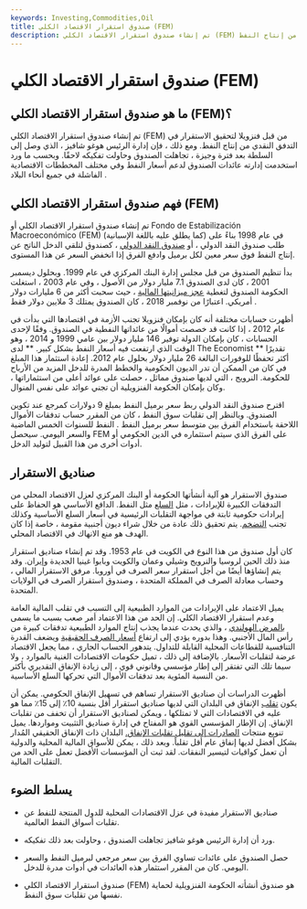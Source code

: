 ```yaml
---
keywords: Investing,Commodities,Oil
title: صندوق استقرار الاقتصاد الكلي (FEM)
description: تم إنشاء صندوق استقرار الاقتصاد الكلي (FEM) من قبل فنزويلا لتحقيق الاستقرار في التدفق النقدي من إنتاج النفط.
---
```


# صندوق استقرار الاقتصاد الكلي (FEM)
## ما هو صندوق استقرار الاقتصاد الكلي (FEM)؟

تم إنشاء صندوق استقرار الاقتصاد الكلي (FEM) من قبل فنزويلا لتحقيق الاستقرار في التدفق النقدي من إنتاج النفط. ومع ذلك ، فإن إدارة الرئيس هوغو شافيز ، الذي وصل إلى السلطة بعد فترة وجيزة ، تجاهلت الصندوق وحاولت تفكيكه لاحقًا. وبحسب ما ورد استخدمت إدارته عائدات الصندوق لدعم أسعار النفط وفي مختلف المخططات الاقتصادية الفاشلة في جميع أنحاء البلاد .

## فهم صندوق استقرار الاقتصاد الكلي (FEM)

تم إنشاء صندوق استقرار الاقتصاد الكلي أو Fondo de Estabilización Macroeconómico (FEM) (كما يطلق عليه باللغة الإسبانية) في عام 1998 بناءً على طلب صندوق النقد الدولي ، أو [صندوق النقد الدولي](/imf) ، كصندوق لتلقي الدخل الناتج عن إنتاج النفط فوق سعر معين لكل برميل وادفع الفرق إذا انخفض السعر عن هذا المستوى.

بدأ تنظيم الصندوق من قبل مجلس إدارة البنك المركزي في عام 1999. وبحلول ديسمبر 2001 ، كان لدى الصندوق 7.1 مليار دولار من الأصول ، وفي عام 2003 ، استغلت الحكومة الصندوق لتغطية [عجز ميزانيتها المالية](/budget-deficit) ، حيث سحبت أكثر من 6 مليارات دولار أمريكي. اعتبارًا من نوفمبر 2018 ، كان الصندوق يمتلك 3 ملايين دولار فقط .

أظهرت حسابات مختلفة أنه كان بإمكان فنزويلا تجنب الأزمة في اقتصادها التي بدأت في عام 2012 ، إذا كانت قد خصصت أموالًا من عائداتها النفطية في الصندوق. وفقًا لإحدى الحسابات ، كان بإمكان الدولة توفير 146 مليار دولار بين عامي 1999 و 2014 ، وهو الوقت الذي ارتفعت فيه أسعار النفط بشكل كبير. ** لدى The Economist ** تقديرًا أكثر تحفظًا للوفورات البالغة 26 مليار دولار بحلول عام 2012. إعادة استثمار هذا المبلغ في كان من الممكن أن تدر الديون الحكومية والخطط المدرة للدخل المزيد من الأرباح للحكومة. النرويج ، التي لديها صندوق مماثل ، حصلت على عوائد أعلى من استثماراتها ، وكان بإمكان الحكومة الفنزويلية أن تجني عوائد على نفس المنوال.

اقترح صندوق النقد الدولي ربط سعر برميل النفط بمبلغ 9 دولارات كمرجع عند تكوين الصندوق. وبالنظر إلى تقلبات سوق النفط ، كان من المقرر حساب تدفقات الأموال اللاحقة باستخدام الفرق بين متوسط سعر برميل النفط . النفط للسنوات الخمس الماضية والسعر اليومي. سيحصل FEM على الفرق الذي سيتم استثماره في الدين الحكومي أو أدوات أخرى من هذا القبيل لتوليد الدخل.

## صناديق الاستقرار

صندوق الاستقرار هو آلية أنشأتها الحكومة أو البنك المركزي لعزل الاقتصاد المحلي من التدفقات الكبيرة للإيرادات ، مثل [السلع](/commodity) مثل النفط. الدافع الأساسي هو الحفاظ على إيرادات حكومية ثابتة في مواجهة التقلبات الرئيسية في أسعار السلع الأساسية وكذلك تجنب [التضخم](/inflation). يتم تحقيق ذلك عادة من خلال شراء ديون أجنبية مقومة ، خاصة إذا كان الهدف هو منع الانهاك في الاقتصاد المحلي.

كان أول صندوق من هذا النوع في الكويت في عام 1953. وقد تم إنشاء صناديق استقرار منذ ذلك الحين لروسيا والنرويج وشيلي وعمان والكويت وبابوا غينيا الجديدة وإيران. وقد يتم إنشاؤها أيضًا من أجل استقرار سعر الصرف في أوروبا. مرفق الاستقرار المالي ، وحساب معادلة الصرف في المملكة المتحدة ، وصندوق استقرار الصرف في الولايات المتحدة.

يميل الاعتماد على الإيرادات من الموارد الطبيعية إلى التسبب في تقلب المالية العامة وعدم استقرار الاقتصاد الكلي. إن الحد من هذا الاعتماد أمر صعب بسبب ما يسمى [بالمرض الهولندي](/dutchdisease) ، والذي يحدث عندما يجذب إنتاج الموارد الطبيعية تدفقات كبيرة من رأس المال الأجنبي. وهذا بدوره يؤدي إلى ارتفاع [أسعار الصرف الحقيقية](/exchangerate) ويضعف القدرة التنافسية للقطاعات المحلية القابلة للتداول. يتدهور الحساب الجاري ، مما يجعل الاقتصاد عرضة لتقلبات الأسعار. بالإضافة إلى ذلك ، تميل حكومات الاقتصادات الغنية بالموارد ، ولا سيما تلك التي تفتقر إلى إطار مؤسسي وقانوني قوي ، إلى زيادة الإنفاق التقديري بأكثر من النسبة المئوية بعد تدفقات الأموال التي تحركها السلع الأساسية.

أظهرت الدراسات أن صناديق الاستقرار تساهم في تسهيل الإنفاق الحكومي. يمكن أن يكون [تقلب](/volatility) الإنفاق في البلدان التي لديها صناديق استقرار أقل بنسبة 10٪ إلى 15٪ مما هو عليه في الاقتصادات التي لا تمتلكها ، ويمكن لصناديق الاستقرار أن تخفف من تقلبات الإنفاق. إن الإطار المؤسسي القوي هو المفتاح في إدارة صناديق التثبيت ومواردها. يميل تنويع منتجات [الصادرات إلى تقليل تقلبات الإنفاق.](/export) البلدان ذات الإنفاق الحقيقي المُدار بشكل أفضل لديها إنفاق عام أقل تقلباً. وبعد ذلك ، يمكن للأسواق المالية المحلية والدولية أن تعمل كواقيات لتيسير النفقات. لقد ثبت أن المؤسسات الأفضل تعمل على الحد من التقلبات المالية.

## يسلط الضوء

- صناديق الاستقرار مفيدة في عزل الاقتصادات المحلية للدول المنتجة للنفط عن تقلبات أسواق النفط العالمية.

- ورد أن إدارة الرئيس هوغو شافيز تجاهلت الصندوق ، وحاولت بعد ذلك تفكيكه.

- حصل الصندوق على عائدات تساوي الفرق بين سعر مرجعي لبرميل النفط والسعر اليومي. كان من المقرر استثمار هذه العائدات في أدوات مدرة للدخل.

- صندوق استقرار الاقتصاد الكلي (FEM) هو صندوق أنشأته الحكومة الفنزويلية لحماية نفسها من تقلبات سوق النفط.

